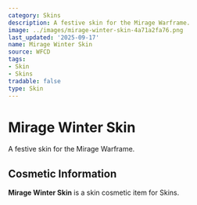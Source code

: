 ```yaml
---
category: Skins
description: A festive skin for the Mirage Warframe.
image: ../images/mirage-winter-skin-4a71a2fa76.png
last_updated: '2025-09-17'
name: Mirage Winter Skin
source: WFCD
tags:
- Skin
- Skins
tradable: false
type: Skin
---
```


# Mirage Winter Skin

A festive skin for the Mirage Warframe.

## Cosmetic Information

**Mirage Winter Skin** is a skin cosmetic item for Skins.

